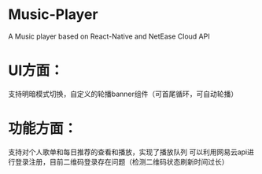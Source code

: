 # Music-Player
A Music player based on React-Native and NetEase Cloud API

# UI方面：
支持明暗模式切换，自定义的轮播banner组件（可首尾循环，可自动轮播）

# 功能方面：
支持对个人歌单和每日推荐的查看和播放，实现了播放队列
可以利用网易云api进行登录注册，目前二维码登录存在问题（检测二维码状态刷新时间过长）
